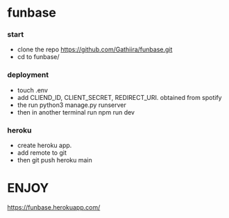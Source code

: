 # funbase

### start
- clone the repo <https://github.com/Gathiira/funbase.git>
- cd to funbase/

### deployment
- touch .env
- add CLIEND_ID, CLIENT_SECRET, REDIRECT_URI. obtained from spotify
- the run python3 manage.py runserver
- then in another terminal run npm run dev

### heroku
- create heroku app.
- add remote to git
- then git push heroku main


# ENJOY
<https://funbase.herokuapp.com/>
